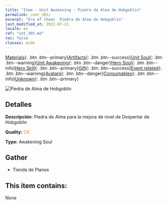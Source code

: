 ```yaml
---
title: "Item - Unit Awakening - Piedra de Alma de Hobgoblin"
permalink: /unt_305/
excerpt: "Era of Chaos  Piedra de Alma de Hobgoblin"
last_modified_at: 2021-07-21
locale: es
ref: "unt_305.md"
toc: false
classes: wide
---
```

 [Materials](/ItemsES/){: .btn .btn--primary}[Artifacts](/ItemsES/Artifacts/){: .btn .btn--success}[Unit Soul](/ItemsES/UnitSoul/){: .btn .btn--warning}[Unit Awakening](/ItemsES/UnitAwakening/){: .btn .btn--danger}[Hero Soul](/ItemsES/HeroSoul/){: .btn .btn--info}[Hero Skill](/ItemsES/HeroSkill/){: .btn .btn--primary}[Gift](/ItemsES/Gift/){: .btn .btn--success}[Event related](/ItemsES/Events/){: .btn .btn--warning}[Avatars](/ItemsES/Avatars/){: .btn .btn--danger}[Consumables](/ItemsES/Consumables/){: .btn .btn--info}[Unknown](/ItemsES/Unknown/){: .btn .btn--primary}

 ![Piedra de Alma de Hobgoblin](/images/u/tia_shourenzhanshi.jpg)

## Detalles
 **Descripción:** Piedra de Alma para la mejora de nivel de Despertar de Hobgoblin

 **Quality:** <span style="color: #FF8C00">OK</span>

 **Type:** Awakening Soul

## Gather

*    Tienda de Planos 

## This item contains:

  None

